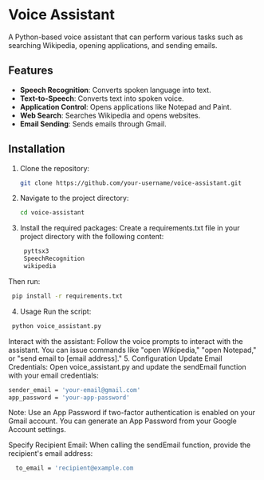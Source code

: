 # Voice Assistant

A Python-based voice assistant that can perform various tasks such as searching Wikipedia, opening applications, and sending emails.

## Features

- **Speech Recognition**: Converts spoken language into text.
- **Text-to-Speech**: Converts text into spoken voice.
- **Application Control**: Opens applications like Notepad and Paint.
- **Web Search**: Searches Wikipedia and opens websites.
- **Email Sending**: Sends emails through Gmail.

## Installation

1. Clone the repository:
   ```sh
   git clone https://github.com/your-username/voice-assistant.git
2. Navigate to the project directory:

   ```sh
   cd voice-assistant
3. Install the required packages:
   Create a requirements.txt file in your project directory with the following content:

   ```sh
    pyttsx3
    SpeechRecognition
    wikipedia
   ```
Then run:
   ```sh
    pip install -r requirements.txt
  ```
4. Usage
Run the script:

 ```sh
  python voice_assistant.py
 ```
Interact with the assistant: Follow the voice prompts to interact with the assistant. You can issue commands like "open Wikipedia," "open Notepad," or "send email to [email address]."
5. Configuration
Update Email Credentials:
Open voice_assistant.py and update the sendEmail function with your email credentials:

```sh
sender_email = 'your-email@gmail.com'
app_password = 'your-app-password'
```
Note: Use an App Password if two-factor authentication is enabled on your Gmail account. You can generate an App Password from your Google Account settings.

Specify Recipient Email:
When calling the sendEmail function, provide the recipient's email address:

 ```sh
   to_email = 'recipient@example.com
